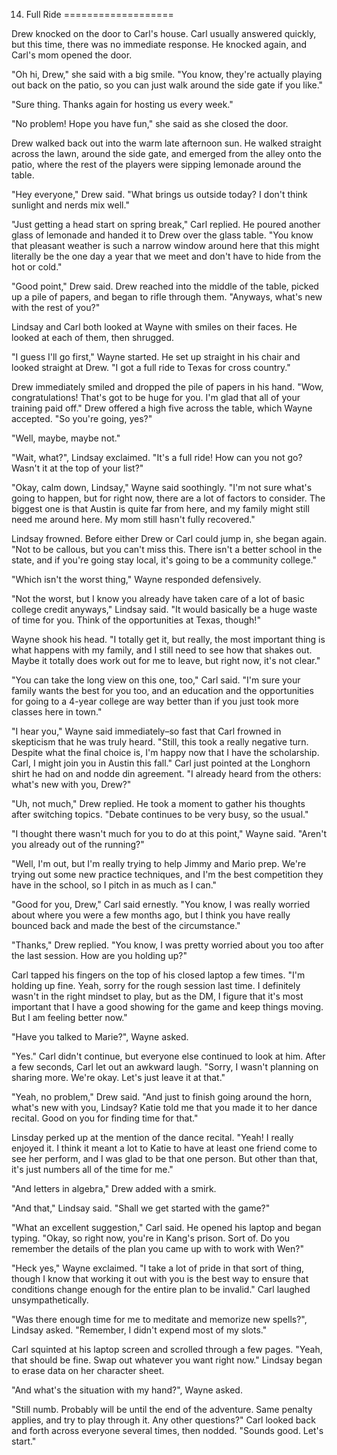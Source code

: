 14. Full Ride
===================

Drew knocked on the door to Carl's house. Carl usually answered quickly, but this time, there was no immediate response. He knocked again, and Carl's mom opened the door.

"Oh hi, Drew," she said with a big smile. "You know, they're actually playing out back on the patio, so you can just walk around the side gate if you like."

"Sure thing. Thanks again for hosting us every week."

"No problem! Hope you have fun," she said as she closed the door.

Drew walked back out into the warm late afternoon sun. He walked straight across the lawn, around the side gate, and emerged from the alley onto the patio, where the rest of the players were sipping lemonade around the table.

"Hey everyone," Drew said. "What brings us outside today? I don't think sunlight and nerds mix well."

"Just getting a head start on spring break," Carl replied. He poured another glass of lemonade and handed it to Drew over the glass table. "You know that pleasant weather is such a narrow window around here that this might literally be the one day a year that we meet and don't have to hide from the hot or cold."

"Good point," Drew said. Drew reached into the middle of the table, picked up a pile of papers, and began to rifle through them. "Anyways, what's new with the rest of you?"

Lindsay and Carl both looked at Wayne with smiles on their faces. He looked at each of them, then shrugged.

"I guess I'll go first," Wayne started. He set up straight in his chair and looked straight at Drew. "I got a full ride to Texas for cross country."

Drew immediately smiled and dropped the pile of papers in his hand. "Wow, congratulations! That's got to be huge for you. I'm glad that all of your training paid off." Drew offered a high five across the table, which Wayne accepted. "So you're going, yes?"

"Well, maybe, maybe not."

"Wait, what?", Lindsay exclaimed. "It's a full ride! How can you not go? Wasn't it at the top of your list?"

"Okay, calm down, Lindsay," Wayne said soothingly. "I'm not sure what's going to happen, but for right now, there are a lot of factors to consider. The biggest one is that Austin is quite far from here, and my family might still need me around here. My mom still hasn't fully recovered."

Lindsay frowned. Before either Drew or Carl could jump in, she began again. "Not to be callous, but you can't miss this. There isn't a better school in the state, and if you're going stay local, it's going to be a community college."

"Which isn't the worst thing," Wayne responded defensively.

"Not the worst, but I know you already have taken care of a lot of basic college credit anyways," Lindsay said. "It would basically be a huge waste of time for you. Think of the opportunities at Texas, though!"

Wayne shook his head. "I totally get it, but really, the most important thing is what happens with my family, and I still need to see how that shakes out. Maybe it totally does work out for me to leave, but right now, it's not clear."

"You can take the long view on this one, too," Carl said. "I'm sure your family wants the best for you too, and an education and the opportunities for going to a 4-year college are way better than if you just took more classes here in town."

"I hear you," Wayne said immediately–so fast that Carl frowned in skepticism that he was truly heard. "Still, this took a really negative turn. Despite what the final choice is, I'm happy now that I have the scholarship. Carl, I might join you in Austin this fall." Carl just pointed at the Longhorn shirt he had on and nodde din agreement. "I already heard from the others: what's new with you, Drew?"

"Uh, not much," Drew replied. He took a moment to gather his thoughts after switching topics. "Debate continues to be very busy, so the usual."

"I thought there wasn't much for you to do at this point," Wayne said. "Aren't you already out of the running?"

"Well, I'm out, but I'm really trying to help Jimmy and Mario prep. We're trying out some new practice techniques, and I'm the best competition they have in the school, so I pitch in as much as I can."

"Good for you, Drew," Carl said ernestly. "You know, I was really worried about where you were a few months ago, but I think you have really bounced back and made the best of the circumstance."

"Thanks," Drew replied. "You know, I was pretty worried about you too after the last session. How are you holding up?"

Carl tapped his fingers on the top of his closed laptop a few times. "I'm holding up fine. Yeah, sorry for the rough session last time. I definitely wasn't in the right mindset to play, but as the DM, I figure that it's most important that I have a good showing for the game and keep things moving. But I am feeling better now."

"Have you talked to Marie?", Wayne asked.

"Yes." Carl didn't continue, but everyone else continued to look at him. After a few seconds, Carl let out an awkward laugh. "Sorry, I wasn't planning on sharing more. We're okay. Let's just leave it at that."

"Yeah, no problem," Drew said. "And just to finish going around the horn, what's new with you, Lindsay? Katie told me that you made it to her dance recital. Good on you for finding time for that."

Linsday perked up at the mention of the dance recital. "Yeah! I really enjoyed it. I think it meant a lot to Katie to have at least one friend come to see her perform, and I was glad to be that one person. But other than that, it's just numbers all of the time for me."

"And letters in algebra," Drew added with a smirk.

"And that," Lindsay said. "Shall we get started with the game?"

"What an excellent suggestion," Carl said. He opened his laptop and began typing. "Okay, so right now, you're in Kang's prison. Sort of. Do you remember the details of the plan you came up with to work with Wen?"

"Heck yes," Wayne exclaimed. "I take a lot of pride in that sort of thing, though I know that working it out with you is the best way to ensure that conditions change enough for the entire plan to be invalid." Carl laughed unsympathetically.

"Was there enough time for me to meditate and memorize new spells?", Lindsay asked. "Remember, I didn't expend most of my slots."

Carl squinted at his laptop screen and scrolled through a few pages. "Yeah, that should be fine. Swap out whatever you want right now." Lindsay began to erase data on her character sheet.

"And what's the situation with my hand?", Wayne asked.

"Still numb. Probably will be until the end of the adventure. Same penalty applies, and try to play through it. Any other questions?" Carl looked back and forth across everyone several times, then nodded. "Sounds good. Let's start."
